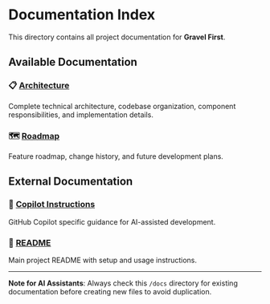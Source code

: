 # Documentation Index

This directory contains all project documentation for **Gravel First**.

## Available Documentation

### 📋 [Architecture](architecture.md)

Complete technical architecture, codebase organization, component responsibilities, and implementation details.

### 🗺️ [Roadmap](roadmap.md)

Feature roadmap, change history, and future development plans.

## External Documentation

### 🤖 [Copilot Instructions](../.github/copilot-instructions.md)

GitHub Copilot specific guidance for AI-assisted development.

### 📖 [README](../README.md)

Main project README with setup and usage instructions.

---

**Note for AI Assistants**: Always check this `/docs` directory for existing documentation before creating new files to avoid duplication.
